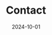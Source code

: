 ---
title: Contact
date: 2024-10-01

type: landing

sections:
  - block: contact
    content:
      title: Contact
      text: |-
        <br> <span style="font-size:95%">문의사항이 있으시면 아래로 연락주세요!! 감사합니다💚</span> <br>
      email: 202212214(at)jbnu.ac.kr
      phone: +82-10-6379-7336
      address:
        street: 전북대학교 공과대학 7호관
        city: 전주시
        region: 전라북도
        postcode: '54896'
        country: 대한민국
        country_code: KO
      coordinates:
        latitude: '35.84601324617979'
        longitude: '127.13444961966684'
      directions: 
      #contact_links:
      #  - icon: comments
      #    icon_pack: fas
      #    name: Discuss on Forum
      #    link: 'https://discourse.gohugo.io'
    
      # Automatically link email and phone or display as text?
      autolink: true
    
      # # Email form provider
      # form:
      #   provider: netlify
      #   formspree:
      #     id:
      #   netlify:
      #     # Enable CAPTCHA challenge to reduce spam?
      #     captcha: true
    design:
      columns: '3'
---